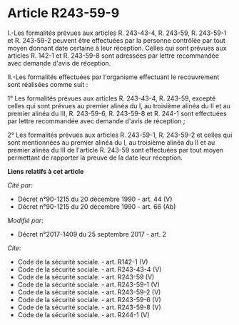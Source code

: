 # Article R243-59-9

I.-Les formalités prévues aux articles R. 243-43-4, R. 243-59, R. 243-59-1 et R. 243-59-2 peuvent être effectuées par la
personne contrôlée par tout moyen donnant date certaine à leur réception. Celles qui sont prévues aux articles R. 142-1 et R.
243-59-8 sont adressées par lettre recommandée avec demande d'avis de réception. 

II.-Les formalités effectuées par l'organisme effectuant le recouvrement sont réalisées comme suit : 

1° Les formalités prévues aux articles R. 243-43-4, R. 243-59, excepté celles qui sont prévues au premier alinéa du I, au
troisième alinéa du II et au premier alinéa du III, R. 243-59-6, R. 243-59-8 et R. 244-1 sont effectuées par lettre
recommandée avec demande d'avis de réception ; 

2° Les formalités prévues aux articles R. 243-59-1, R. 243-59-2 et celles qui sont mentionnées au premier alinéa du I, au
troisième alinéa du II et au premier alinéa du III de l'article R. 243-59 sont effectuées par tout moyen permettant de
rapporter la preuve de la date leur réception.

**Liens relatifs à cet article**

_Cité par_:

  - Décret n°90-1215 du 20 décembre 1990 - art. 44 (V)
  - Décret n°90-1215 du 20 décembre 1990 - art. 66 (Ab)

_Modifié par_:

  - Décret n°2017-1409 du 25 septembre 2017 - art. 2

_Cite_:

  - Code de la sécurité sociale. - art. R142-1 (V)
  - Code de la sécurité sociale. - art. R243-43-4 (V)
  - Code de la sécurité sociale. - art. R243-59 (V)
  - Code de la sécurité sociale. - art. R243-59-1 (V)
  - Code de la sécurité sociale. - art. R243-59-2 (V)
  - Code de la sécurité sociale. - art. R243-59-6 (V)
  - Code de la sécurité sociale. - art. R243-59-8 (V)
  - Code de la sécurité sociale. - art. R244-1 (V)
